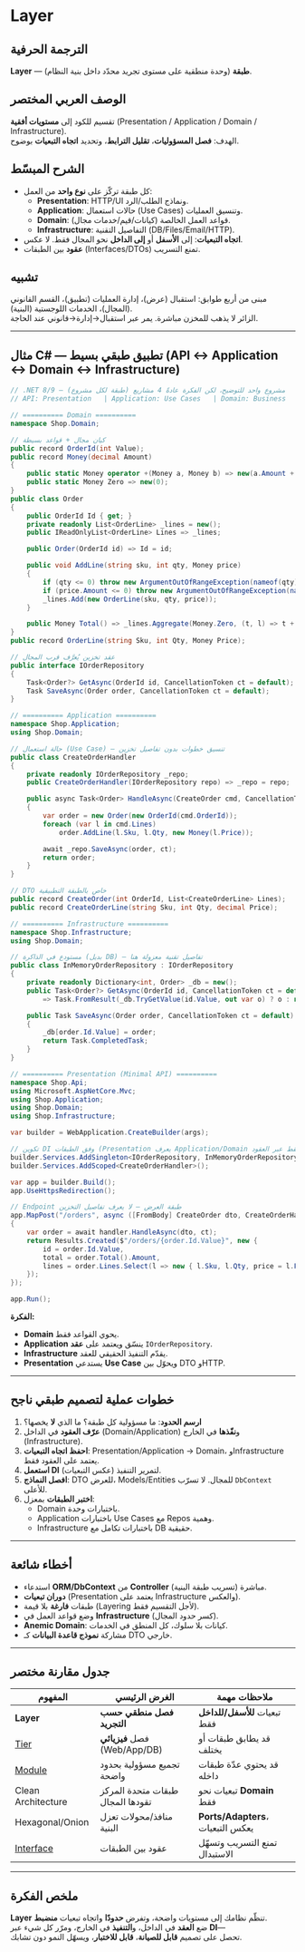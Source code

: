 # **Layer**

## الترجمة الحرفية  
**Layer** — **طبقة** (وحدة منطقية على مستوى تجريد محدّد داخل بنية النظام).

## الوصف العربي المختصر  
تقسيم للكود إلى **مستويات أفقية** (Presentation / Application / Domain / Infrastructure).  
الهدف: **فصل المسؤوليات**، **تقليل الترابط**، وتحديد **اتجاه التبعيات** بوضوح.

## الشرح المبسّط  
- كل طبقة تركّز على **نوع واحد** من العمل:  
  - **Presentation**: HTTP/UI ونماذج الطلب/الرد.  
  - **Application**: حالات استعمال (Use Cases) وتنسيق العمليات.  
  - **Domain**: قواعد العمل الخالصة (كيانات/قيم/خدمات مجال).  
  - **Infrastructure**: التفاصيل التقنية (DB/Files/Email/HTTP).  
- **اتجاه التبعيات**: إلى **الأسفل** أو **إلى الداخل** نحو المجال فقط. لا عكس.  
- **عقود** بين الطبقات (Interfaces/DTOs) تمنع التسريب.

## تشبيه  
مبنى من أربع طوابق: استقبال (عرض)، إدارة العمليات (تطبيق)، القسم القانوني (المجال)، الخدمات اللوجستية (البنية).  
الزائر لا يذهب للمخزن مباشرة. يمر عبر استقبال→إدارة→قانوني عند الحاجة.

---

## مثال C# — تطبيق طبقي بسيط (API ↔ Application ↔ Domain ↔ Infrastructure)

```csharp
// .NET 8/9 — مشروع واحد للتوضيح، لكن الفكرة عادةً 4 مشاريع (طبقة لكل مشروع)
// API: Presentation   | Application: Use Cases   | Domain: Business   | Infrastructure: DB/IO

// ========== Domain ==========
namespace Shop.Domain;

// كيان مجال + قواعد بسيطة
public record OrderId(int Value);
public record Money(decimal Amount)
{
    public static Money operator +(Money a, Money b) => new(a.Amount + b.Amount);
    public static Money Zero => new(0);
}
public class Order
{
    public OrderId Id { get; }
    private readonly List<OrderLine> _lines = new();
    public IReadOnlyList<OrderLine> Lines => _lines;

    public Order(OrderId id) => Id = id;

    public void AddLine(string sku, int qty, Money price)
    {
        if (qty <= 0) throw new ArgumentOutOfRangeException(nameof(qty));
        if (price.Amount <= 0) throw new ArgumentOutOfRangeException(nameof(price));
        _lines.Add(new OrderLine(sku, qty, price));
    }

    public Money Total() => _lines.Aggregate(Money.Zero, (t, l) => t + new Money(l.Price.Amount * l.Qty));
}
public record OrderLine(string Sku, int Qty, Money Price);

// عقد تخزين يُعرَّف قرب المجال
public interface IOrderRepository
{
    Task<Order?> GetAsync(OrderId id, CancellationToken ct = default);
    Task SaveAsync(Order order, CancellationToken ct = default);
}

// ========== Application ==========
namespace Shop.Application;
using Shop.Domain;

// حالة استعمال (Use Case) — تنسيق خطوات بدون تفاصيل تخزين
public class CreateOrderHandler
{
    private readonly IOrderRepository _repo;
    public CreateOrderHandler(IOrderRepository repo) => _repo = repo;

    public async Task<Order> HandleAsync(CreateOrder cmd, CancellationToken ct = default)
    {
        var order = new Order(new OrderId(cmd.OrderId));
        foreach (var l in cmd.Lines)
            order.AddLine(l.Sku, l.Qty, new Money(l.Price));

        await _repo.SaveAsync(order, ct);
        return order;
    }
}

// DTO خاص بالطبقة التطبيقية
public record CreateOrder(int OrderId, List<CreateOrderLine> Lines);
public record CreateOrderLine(string Sku, int Qty, decimal Price);

// ========== Infrastructure ==========
namespace Shop.Infrastructure;
using Shop.Domain;

// مستودع في الذاكرة (بديل DB) — تفاصيل تقنية معزولة هنا
public class InMemoryOrderRepository : IOrderRepository
{
    private readonly Dictionary<int, Order> _db = new();
    public Task<Order?> GetAsync(OrderId id, CancellationToken ct = default)
        => Task.FromResult(_db.TryGetValue(id.Value, out var o) ? o : null);

    public Task SaveAsync(Order order, CancellationToken ct = default)
    {
        _db[order.Id.Value] = order;
        return Task.CompletedTask;
    }
}

// ========== Presentation (Minimal API) ==========
namespace Shop.Api;
using Microsoft.AspNetCore.Mvc;
using Shop.Application;
using Shop.Domain;
using Shop.Infrastructure;

var builder = WebApplication.CreateBuilder(args);

// تكوين DI وفق الطبقات (Presentation يعرف Application/Domain فقط عبر العقود)
builder.Services.AddSingleton<IOrderRepository, InMemoryOrderRepository>(); // Infrastructure
builder.Services.AddScoped<CreateOrderHandler>();                             // Application

var app = builder.Build();
app.UseHttpsRedirection();

// Endpoint طبقة العرض — لا يعرف تفاصيل التخزين
app.MapPost("/orders", async ([FromBody] CreateOrder dto, CreateOrderHandler handler, CancellationToken ct) =>
{
    var order = await handler.HandleAsync(dto, ct);
    return Results.Created($"/orders/{order.Id.Value}", new {
        id = order.Id.Value,
        total = order.Total().Amount,
        lines = order.Lines.Select(l => new { l.Sku, l.Qty, price = l.Price.Amount })
    });
});

app.Run();
```

**الفكرة:**  
- **Domain** يحوي القواعد فقط.  
- **Application** ينسّق ويعتمد على **عقد** `IOrderRepository`.  
- **Infrastructure** يقدّم التنفيذ الحقيقي للعقد.  
- **Presentation** يستدعي **Use Case** ويحوّل بين DTO وHTTP.

---

## خطوات عملية لتصميم طبقي ناجح
1. **ارسم الحدود**: ما مسؤولية كل طبقة؟ ما الذي **لا** يخصها؟  
2. **عرّف العقود** في الداخل (Domain/Application) و**نفّذها** في الخارج (Infrastructure).  
3. **احفظ اتجاه التبعيات**: Presentation/Application → Domain، وInfrastructure يعتمد على العقود فقط.  
4. **استعمل DI** لتمرير التنفيذ (عكس التبعيات).  
5. **افصل النماذج**: DTO للعرض، Models/Entities للمجال. لا تسرّب `DbContext` للأعلى.  
6. **اختبر الطبقات** بمعزل:  
   - Domain باختبارات وحدة.  
   - Application باختبارات Use Cases مع Repos وهمية.  
   - Infrastructure باختبارات تكامل مع DB حقيقية.

---

## أخطاء شائعة
- استدعاء **ORM/DbContext** من **Controller** مباشرة (تسريب طبقة البنية).  
- **دوران تبعيات** (Presentation يعتمد على Infrastructure والعكس).  
- طبقات **فارغة** بلا قيمة (Layering لأجل التقسيم فقط).  
- وضع قواعد العمل في **Infrastructure** (كسر حدود المجال).  
- **Anemic Domain**: كيانات بلا سلوك، كل المنطق في الخدمات.  
- مشاركة **نموذج قاعدة البيانات** كـ DTO خارجي.

---

## جدول مقارنة مختصر

| المفهوم | الغرض الرئيسي | ملاحظات مهمة |
|---|---|---|
| **Layer** | **فصل منطقي حسب التجريد** | تبعيات **للأسفل/للداخل** فقط |
| [Tier](tier.md) | فصل **فيزيائي** (Web/App/DB) | قد يطابق طبقات أو يختلف |
| [Module](modular.md) | تجميع مسؤولية بحدود واضحة | قد يحتوي عدّة طبقات داخله |
| Clean Architecture| طبقات متحدة المركز تقودها المجال | تبعيات نحو **Domain** فقط |
| Hexagonal/Onion | منافذ/محولات تعزل البنية | **Ports/Adapters**، يعكس التبعيات |
| [Interface](interface.md) | عقود بين الطبقات | تمنع التسريب وتسهّل الاستبدال |

---

## ملخص الفكرة  
**Layer** تنظّم نظامك إلى مستويات واضحة، وتفرض **حدودًا** واتجاه تبعيات **منضبط**.  
ضع **العقد** في الداخل، و**التنفيذ** في الخارج، ومرّر كل شيء عبر **DI**—  
تحصل على تصميم **قابل للصيانة**، **قابل للاختبار**، ويسهّل النمو دون تشابك.
